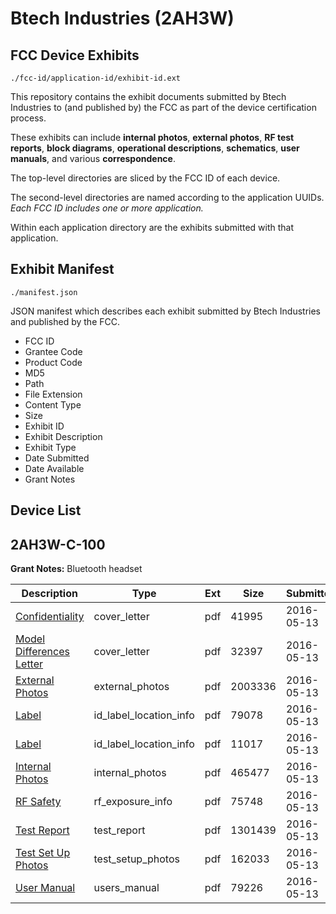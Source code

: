 # Btech  Industries (2AH3W)
## FCC Device Exhibits

```
./fcc-id/application-id/exhibit-id.ext
```

This repository contains the exhibit documents submitted by Btech  Industries to (and published by) the FCC as part of the device certification process.

These exhibits can include **internal photos**, **external photos**, **RF test reports**, **block diagrams**, **operational descriptions**, **schematics**, **user manuals**, and various **correspondence**.

The top-level directories are sliced by the FCC ID of each device.

The second-level directories are named according to the application UUIDs. *Each FCC ID includes one or more application.*

Within each application directory are the exhibits submitted with that application. 

## Exhibit Manifest

```
./manifest.json
```

JSON manifest which describes each exhibit submitted by Btech  Industries and published by the FCC.

- FCC ID
- Grantee Code
- Product Code
- MD5
- Path
- File Extension
- Content Type
- Size
- Exhibit ID
- Exhibit Description
- Exhibit Type
- Date Submitted
- Date Available
- Grant Notes

## Device List
## 2AH3W-C-100
**Grant Notes:** Bluetooth headset

| Description | Type | Ext | Size | Submitted | Available |
| ----------- | ---- | --- | ---- | --------- | --------- |
| [Confidentiality](2AH3W-C-100/e906fc032d0f92ee0a7d4378b933886c/2990889.pdf) | cover_letter | pdf | 41995 | 2016-05-13 | 2016-05-14 |
| [Model Differences Letter](2AH3W-C-100/e906fc032d0f92ee0a7d4378b933886c/2990890.pdf) | cover_letter | pdf | 32397 | 2016-05-13 | 2016-05-14 |
| [External Photos](2AH3W-C-100/e906fc032d0f92ee0a7d4378b933886c/2990891.pdf) | external_photos | pdf | 2003336 | 2016-05-13 | 2016-05-14 |
| [Label](2AH3W-C-100/e906fc032d0f92ee0a7d4378b933886c/2990893.pdf) | id_label_location_info | pdf | 79078 | 2016-05-13 | 2016-05-14 |
| [Label](2AH3W-C-100/e906fc032d0f92ee0a7d4378b933886c/2990894.pdf) | id_label_location_info | pdf | 11017 | 2016-05-13 | 2016-05-14 |
| [Internal Photos](2AH3W-C-100/e906fc032d0f92ee0a7d4378b933886c/2990892.pdf) | internal_photos | pdf | 465477 | 2016-05-13 | 2016-05-14 |
| [RF Safety](2AH3W-C-100/e906fc032d0f92ee0a7d4378b933886c/2990899.pdf) | rf_exposure_info | pdf | 75748 | 2016-05-13 | 2016-05-14 |
| [Test Report](2AH3W-C-100/e906fc032d0f92ee0a7d4378b933886c/2990898.pdf) | test_report | pdf | 1301439 | 2016-05-13 | 2016-05-14 |
| [Test Set Up Photos](2AH3W-C-100/e906fc032d0f92ee0a7d4378b933886c/2990897.pdf) | test_setup_photos | pdf | 162033 | 2016-05-13 | 2016-05-14 |
| [User Manual](2AH3W-C-100/e906fc032d0f92ee0a7d4378b933886c/2990900.pdf) | users_manual | pdf | 79226 | 2016-05-13 | 2016-05-14 |

